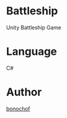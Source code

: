 Battleship
===

Unity Battleship Game

# Language
C#

# Author
[bonochof](https://github.com/bonochof)
